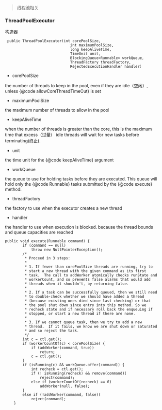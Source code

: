 > 线程池相关

### ThreadPoolExecutor


构造器
```
 public ThreadPoolExecutor(int corePoolSize,
                              int maximumPoolSize,
                              long keepAliveTime,
                              TimeUnit unit,
                              BlockingQueue<Runnable> workQueue,
                              ThreadFactory threadFactory,
                              RejectedExecutionHandler handler) 
```
 - corePoolSize
 
 the number of threads to keep in the pool, even
 if they are idle（空闲）, unless {@code allowCoreThreadTimeOut} is set
 - maximumPoolSize

 the maximum number of threads to allow in the pool

 - keepAliveTime

 when the number of threads is greater than the core, this is the maximum time that excess（过量） idle threads will wait for new tasks before terminating(终止).

 - unit

 the time unit for the {@code keepAliveTime} argument

 - workQueue

 the queue to use for holding tasks before they are executed.  This queue will hold only the {@code Runnable} tasks submitted by the {@code execute} method.

 - threadFactory

 the factory to use when the executor creates a new thread

 - handler

the handler to use when execution is blocked.   because the thread bounds and queue capacities are reached

```
public void execute(Runnable command) {
        if (command == null)
            throw new NullPointerException();
        /*
         * Proceed in 3 steps:
         *
         * 1. If fewer than corePoolSize threads are running, try to
         * start a new thread with the given command as its first
         * task.  The call to addWorker atomically checks runState and
         * workerCount, and so prevents false alarms that would add
         * threads when it shouldn't, by returning false.
         *
         * 2. If a task can be successfully queued, then we still need
         * to double-check whether we should have added a thread
         * (because existing ones died since last checking) or that
         * the pool shut down since entry into this method. So we
         * recheck state and if necessary roll back the enqueuing if
         * stopped, or start a new thread if there are none.
         *
         * 3. If we cannot queue task, then we try to add a new
         * thread.  If it fails, we know we are shut down or saturated
         * and so reject the task.
         */
        int c = ctl.get();
        if (workerCountOf(c) < corePoolSize) {
            if (addWorker(command, true))
                return;
            c = ctl.get();
        }
        if (isRunning(c) && workQueue.offer(command)) {
            int recheck = ctl.get();
            if (! isRunning(recheck) && remove(command))
                reject(command);
            else if (workerCountOf(recheck) == 0)
                addWorker(null, false);
        }
        else if (!addWorker(command, false))
            reject(command);
    }
```